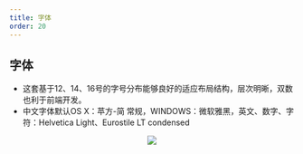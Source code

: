 ```yaml
---
title: 字体
order: 20
---
```


## 字体

- 这套基于12、14、16号的字号分布能够良好的适应布局结构，层次明晰，双数也利于前端开发。
- 中文字体默认OS X：苹方-简 常规，WINDOWS：微软雅黑，英文、数字、字符：Helvetica Light、Eurostile LT condensed

<div align=center>
<img src="assets/images/vision/font.png" />
</div>